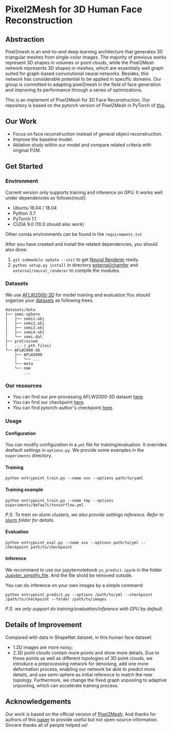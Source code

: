 # Pixel2Mesh for 3D Human Face Reconstruction

## Abstraction
Pixel2mesh is an end-to-end deep learning architecture that generates 3D triangular meshes from single-color images. The majority of previous works represent 3D shapes in volumes or point clouds, while the Pixel2Mesh network represents 3D shapes in meshes, which are essentially well graph suited for graph-based convolutional neural networks. Besides, this network has considerable potential to be applied in specific domains. Our group is committed to adapting pixel2mesh in the field of face generation and improving its performance through a series of optimizations. 

This is an implement of Pixel2Mesh for 3D Face Reconstruction. Our repository is based on the pytorch version of Pixel2Mesh in PyTorch of [this](https://github.com/noahcao/Pixel2Mesh).

## Our Work

- Focus on face reconstruction instead of  general object reconstruction.
- Improve the baseline model.
- Ablation study within our model and compare related criteria with original P2M.


## Get Started

### Environment

Current version only supports training and inference on GPU. It works well under dependencies as follows(must):

- Ubuntu 16.04 / 18.04
- Python 3.7
- PyTorch 1.1
- CUDA 9.0 (10.0 should also work)

Other conda environments can be found in the `requirements.txt`

After you have created and install the related dependencies, you should also done:

1. `git submodule update --init` to get [Neural Renderer](https://github.com/daniilidis-group/neural_renderer) ready.
2. `python setup.py install` in directory [external/chamfer](external/chamfer) and `external/neural_renderer` to compile the modules.

### Datasets
We use [AFLW2000-3D](http://www.cbsr.ia.ac.cn/users/xiangyuzhu/projects/3DDFA/main.htm) for model training and evaluation.You should organize your [datasets](datasets) as following trees.
```
datasets/data
├── semi-sphere
│   ├── semi1.obj
│   ├── semi2.obj
│   ├── semi3.obj
|   ├── semi4.obj
│   └── semi.dat
├── pretrained
│   ... (.pth files)
└── AFLW2000-3D
    ├── AFLW2000
    │   └── ...
    └── meta
    └── nme
        ...
```

### Our resources

- You can find our pre-processing AFLW2000-3D dataset [here](https://drive.google.com/file/d/1MKINKNRMQHitbQeM-yoqJppidUdFrVrB/view?usp=sharing).
- You can find our checkpoint [here](https://drive.google.com/file/d/1nEfYK0EfWyPJcfeuPvBKyDJWKI_dvbzF/view?usp=sharing).
- You can find pytorch-author's checkpoint [here](https://drive.google.com/file/d/1pZm_IIWDUDje6gRZHW-GDhx5FCDM2Qg_/view?usp=sharing).

### Usage

#### Configuration

You can modify configuration in a `yml` file for training/evaluation. It overrides dsefault settings in `options.py`. We provide some examples in the `experiments` directory. 

#### Training

```
python entrypoint_train.py --name xxx --options path/to/yaml
```
#### Training example
```
python entrypoint_train.py --name tmp --options experiments/default/tensorflow.yml
```

*P.S. To train on slurm clusters, we also provide settings reference. Refer to [slurm](slurm) folder for details.*

#### Evaluation

```shell
python entrypoint_eval.py --name xxx --options path/to/yml --checkpoint path/to/checkpoint
```

#### Inference

We recommand to use our jupyternotebook `yu_predict.ipynb` in the folder [Jupyter_simplify_file](Jupyter_simplify_file). And the file shold be removed outside.


You can do inference on your own images by a simple command:

``` 
python entrypoint_predict.py --options /path/to/yml --checkpoint /path/to/checkpoint --folder /path/to/images
```

*P.S. we only support do training/evaluation/inference with GPU by default.*


## Details of Improvement

Compared with data in ShapeNet dataset, in this human face dataset:
- 1.2D images are more noisy; 
- 2.3D point clouds contain more points and show more details. 
Due to these points as well as different topologies of 3D point clouds, we introduce a preprocessing network for denoising, add one more deformation process,  enabling our network be able to predict more details, and use semi-sphere as initial reference to match the new topology. Furthermore, we change the fixed graph unpooling to adaptive unpooling, which can accelerate training process.

## Acknowledgements

Our work is based on the official version of [Pixel2Mesh](https://github.com/noahcao/Pixel2Mesh); And thanks for authors of this [paper](https://www.sciencedirect.com/science/article/pii/S131915782200413X) to provide useful but not open-source information. Sincere thanks all of people helped us!
